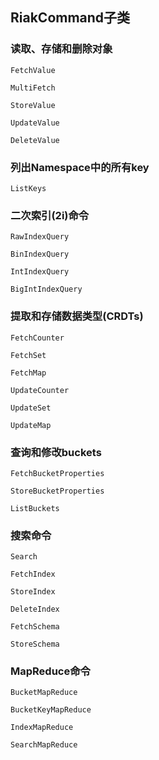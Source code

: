 
## RiakCommand子类

### 读取、存储和删除对象

`FetchValue`

`MultiFetch`

`StoreValue`

`UpdateValue`

`DeleteValue`
 
### 列出Namespace中的所有key

`ListKeys`

### 二次索引(2i)命令 

`RawIndexQuery`

`BinIndexQuery`

`IntIndexQuery`

`BigIntIndexQuery`

### 提取和存储数据类型(CRDTs)

`FetchCounter`

`FetchSet`

`FetchMap`

`UpdateCounter`

`UpdateSet`

`UpdateMap`

### 查询和修改buckets

`FetchBucketProperties`

`StoreBucketProperties`

`ListBuckets`

### 搜索命令

`Search`

`FetchIndex`

`StoreIndex`
 
`DeleteIndex`
 
`FetchSchema`
 
`StoreSchema`
 
### MapReduce命令

`BucketMapReduce`

`BucketKeyMapReduce`

`IndexMapReduce`

`SearchMapReduce`
